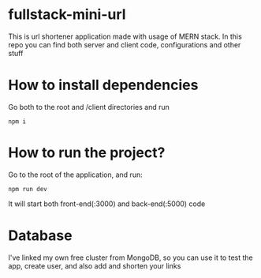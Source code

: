 # fullstack-mini-url

This is url shortener application made with usage of MERN stack. In this repo you can find both server and client code, configurations and other stuff

# How to install dependencies

Go both to the root and /client directories and run

```
npm i
```

# How to run the project?

Go to the root of the application, and run:

```
npm run dev
```

It will start both front-end(:3000) and back-end(:5000) code

# Database

I've linked my own free cluster from MongoDB, so you can use it to test the app,
create user, and also add and shorten your links
